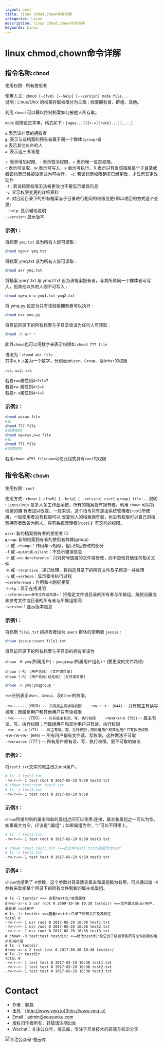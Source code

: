 ```yaml
---
layout: post
title: linux chmod,chown命令详解
categories: Linux
description: linux chmod,chown命令详解
keywords: Linux
---
```


# linux chmod,chown命令详解

## 指令名称:`chmod` 
  
使用权限 : 所有使用者 
  
使用方式 : `chmod [-cfvR] [--help] [--version] mode file...`  
说明 : Linux/Unix 的档案存取权限分为三级 : 档案拥有者、群组、其他。

利用 `chmod` 可以藉以控制档案如何被他人所存取。  

`mode` 权限设定字串，格式如下 : `[ugoa...][[+-=][rwxX]...][,...]`  

`u`:表示该档案的拥有者  
`g`: 表示与该档案的拥有者属于同一个群体`(group)`者  
`o`:表示其他以外的人  
`a`: 表示这三者皆是  

`+`: 表示增加权限、- 表示取消权限、= 表示唯一设定权限。   
`r`:表示可读取，w 表示可写入，x 表示可执行，X 表示只有当该档案是个子目录或者该档案已经被设定过为可执行。 
`-c`: 若该档案权限确实已经更改，才显示其更改动作   
`-f` : 若该档案权限无法被更改也不要显示错误讯息   
`-v`: 显示权限变更的详细资料   
`-R`: 对目前目录下的所有档案与子目录进行相同的权限变更(即以递回的方式逐个变更)   
`--help`: 显示辅助说明   
`--version`: 显示版本  

### 示例1： 

将档案 `ymq.txt` 设为所有人皆可读取 :  

```sh
chmod ugo+r ymq.txt   
```

将档案 ymq.txt 设为所有人皆可读取 :

```sh
chmod a+r ymq.txt   
```

将档案 ymq1.txt 与 ymq2.txt 设为该档案拥有者，与其所属同一个群体者可写入，但其他以外的人则不可写入 :  

```sh
chmod ug+w,o-w ymq1.txt ymq2.txt  
```

将 ymq.py 设定为只有该档案拥有者可以执行 :  

```sh
chmod u+x ymq.py   
```

将目前目录下的所有档案与子目录皆设为任何人可读取 :  

```sh
chmod -R a+r *   
```

此外`chmod`也可以用数字来表示权限如 `chmod 777 file`   

语法为：`chmod abc file`   
其中`a,b,c`各为一个数字，分别表示`User`、`Group`、及`Other`的权限  

`r=4，w=2，x=1`   

若要`rwx`属性则`4+2+1=7`  
若要`rw-`属性则`4+2=6`   
若要`r-x`属性则`4+1=5`  


### 示例2：

```sh
chmod a=rwx file
#和
chmod 777 file  
#效果相同
chmod ug=rwx,o=x file
#和
chmod 771 file
#效果相同
```

若用`chmod 4755 filename`可使此程式具有`root`的权限

## 指令名称:`chown` 

使用权限 : `root`

使用方式 : `chown [-cfhvR] [--help] [--version] user[:group] file...` 
说明 : `Linux/Unix` 是多人多工作业系统，所有的档案皆有拥有者。利用 `chown` 可以将档案的拥
有者加以改变。一般来说，这个指令只有是由系统管理者(`root`)所使用，一般使用者没有权限可以
改变别人的档案拥有者，也没有权限可以自己的档案拥有者改设为别人。只有系统管理者(`root`)才
有这样的权限。

`user`: 新的档案拥有者的使用者 ID  
`group`: 新的档案拥有者的使用者群体(group)  
`-c` 或 `-change`：作用与-v相似，但只传回修改的部分   
`-f` 或 `–quiet或–silent`：不显示错误信息   
`-h` 或 `–no-dereference`：只对符号链接的文件做修改，而不更改其他任何相关文件   
`-R` 或 `-recursive`：递归处理，将指定目录下的所有文件及子目录一并处理   
`-v` 或 `–verbose`：显示指令执行过程   
`–dereference`：作用和-h刚好相反   
`–help`：显示在线说明   
`–reference=<参考文件或目录>`：把指定文件或目录的所有者与所属组，统统设置成和参考文件或目录的所有者与所属组相同   
`–version`：显示版本信息  


### 示例1：
 
将档案 `file1.txt` 的拥有者设为 `users` 群体的使用者 `jessie` :  

```sh
chown jessie:users file1.txt   
```

将目前目录下的所有档案与子目录的拥有者设为

`chown -R ymq`(所属用户) `:` `ymqgroup`(所属用户组名) `*` (要更改的文件路径)

`chown [-R] [用户名称] [文件或目录]`  
`chown [-R] [用户名称:组名称] [文件或目录]`  

```sh
chown -R ymq:ymqgroup *   
```

`rwx`分别表示`User`、`Group`、及`Other`的权限。 

`-rw-------` `(`600`) -- 只有属主有读写权限   
`-rw-r--r--` `(`644`) -- 只有属主有读写权限；而属组用户和其他用户只有读权限   
`-rwx------` `(`700`) -- 只有属主有读、写、执行权限   
`-rwxr-xr-x` `(`755`) -- 属主有读、写、执行权限；而属组用户和其他用户只有读、执行权限   
`-rwx--x--x` `(`711`) -- 属主有读、写、执行权限；而属组用户和其他用户只有执行权限    
`-rw-rw-rw-` `(`666`) -- 所有用户都有文件读、写权限。这种做法不可取    
`-rwxrwxrwx` `(`777`) -- 所有用户都有读、写、执行权限。更不可取的做法   


### 示例2：

将`test3.txt`文件的属主改为test用户。

```sh
# ls -l test3.txt  
-rw-r–r– 1 test root 0 2017-08-20 9:59 test3.txt  
# chown test:root test3.txt  
# ls -l test3.txt  
-rw-r–r– 1 test root 0 2017-08-20 9:59  
```

### 示例3：

`chown`所接的新的属主和新的属组之间可以使用:连接，属主和属组之一可以为空。如果属主为空，应该是“:属组”；如果属组为空，“:”可以不用带上。

```sh
# ls -l test3.txt  
-rw-r–r– 1 test root 0 2017-08-20 9:59 test3.txt  
  
# chown :test test3.txt <==把文件test3.txt的属组改为test  
# ls -l test3.txt  
-rw-r–r– 1 test test 0 2017-08-20 9:59 test3.txt  
```


### 示例4：

`chown`也提供了`-R`参数，这个参数对目录改变属主和属组极为有用，可以通过加 `-R`参数来改变某个目录下的所有文件到新的属主或属组。 

```
# ls -l testdir <== 查看testdir目录属性  
drwxr-xr-x 2 usr root 0 2009-10-56 10:38 testdir/ <==文件属主是usr用户，属组是 root用户  
# ls -lr testdir <==查看testdir目录下所有文件及其属性  
total 0  
-rw-r–r– 1 usr root 0 2017-08-20 10:38 test1.txt  
-rw-r–r– 1 usr root 0 2017-08-20 10:38 test2.txt  
-rw-r–r– 1 usr root 0 2017-08-20 10:38 test3.txt  
# chown -R test:test testdir/ <==修改testdir及它的下级目录和所有文件到新的用户和用户组  
# ls -l testdir  
drwxr-xr-x 2 test test 0 2017-08-20 10:38 testdir/  
# ls -lr testdir  
total 0  
-rw-r–r– 1 test test 0 2017-08-20 10:38 test1.txt  
-rw-r–r– 1 test test 0 2017-08-20 10:38 test2.txt  
-rw-r–r– 1 test test 0 2017-08-20 10:38 test3.txt  
```


# Contact

 - 作者：鹏磊  
 - 出处：[http://www.ymq.io](http://www.ymq.io)  
 - Email：[admin@souyunku.com](admin@souyunku.com)  
 - 版权归作者所有，转载请注明出处
 - Wechat：关注公众号，搜云库，专注于开发技术的研究与知识分享
 
![关注公众号-搜云库](http://www.ymq.io/images/souyunku.png "搜云库")